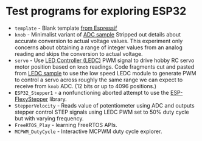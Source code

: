 # Test programs for exploring ESP32

* `template` - Blank template [from Espressif](https://github.com/espressif/esp-idf-template)
* `knob` - Minimalist variant of [ADC sample](https://github.com/espressif/esp-idf/tree/master/examples/peripherals/adc)
Stripped out details about accurate conversion to actual voltage values. This experiment
only concerns about obtaining a range of integer values from an analog reading and skips
the conversion to actual voltage.
* `servo` - Use 
[LED Controller (LEDC)](https://docs.espressif.com/projects/esp-idf/en/stable/api-reference/peripherals/ledc.html)
PWM signal to drive hobby RC servo motor position based on `knob` readings.
Code fragments cut and pasted from
[LEDC sample](https://github.com/espressif/esp-idf/tree/master/examples/peripherals/ledc)
to use the low speed LEDC module to generate PWM to control a servo across roughly the
same range we can expect to receive from `knob` ADC. (12 bits or up to 4096 positions.)
* `ESP32_Stepper1` - a nonfunctioning aborted attempt to use the
[ESP-FlexyStepper](https://github.com/pkerspe/ESP-FlexyStepper) library.
* `StepperVelocity` - Reads value of potentiometer using ADC and outputs stepper
control STEP signals using LEDC PWM set to 50% duty cycle but with varying frequency.
* `FreeRTOS_Play` - learning FreeRTOS APIs.
* `MCPWM_DutyCycle` - Interactive MCPWM duty cycle explorer.
